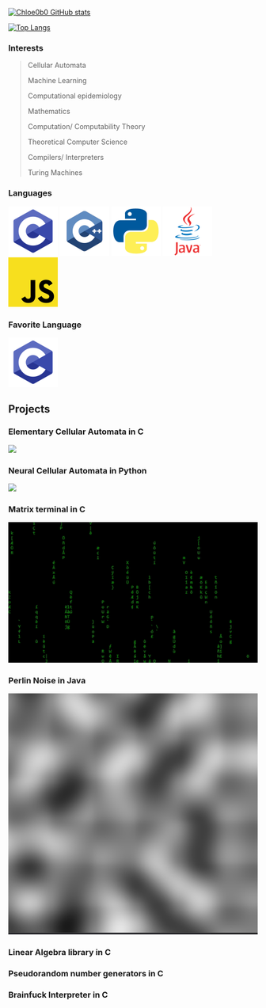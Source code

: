 [![Chloe0b0 GitHub stats](https://github-readme-stats.vercel.app/api?username=Chloe0x0&show_icons=true&theme=tokyonight)](https://github.com/anuraghazra/github-readme-stats)

[![Top Langs](https://github-readme-stats.vercel.app/api/top-langs/?username=Chloe0x0&theme=tokyonight)](https://github.com/anuraghazra/github-readme-stats)

### Interests
> Cellular Automata
>
> Machine Learning
> 
> Computational epidemiology
>
> Mathematics
>
> Computation/ Computability Theory
>
> Theoretical Computer Science
>
> Compilers/ Interpreters
>
> Turing Machines

### Languages
![](https://github.com/chloe0b0/chloe0b0/blob/main/imgs/C.png)
![](https://github.com/chloe0b0/chloe0b0/blob/main/imgs/C++.png)
![](https://github.com/chloe0b0/chloe0b0/blob/main/imgs/Python.png)
![](https://github.com/chloe0b0/chloe0b0/blob/main/imgs/java.png)
![](https://github.com/chloe0b0/chloe0b0/blob/main/imgs/JS.png)

### Favorite Language
![](https://github.com/chloe0b0/chloe0b0/blob/main/imgs/C.png)

## Projects

### Elementary Cellular Automata in C
![](https://github.com/chloe0b0/chloe0b0/blob/main/imgs/Rule30.gif)


### Neural Cellular Automata in Python
![](https://github.com/chloe0b0/chloe0b0/blob/main/imgs/NeuralCA.gif)

### Matrix terminal in C
![](https://github.com/chloe0b0/chloe0b0/blob/main/imgs/matrix.gif)

### Perlin Noise in Java
![](https://github.com/chloe0b0/chloe0b0/blob/main/imgs/Perlin.png)

### Linear Algebra library in C
### Pseudorandom number generators in C
### Brainfuck Interpreter in C
